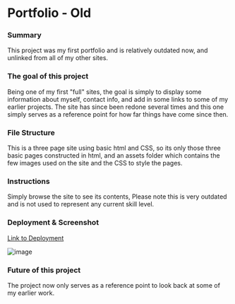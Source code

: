 # Portfolio - Old

### Summary
This project was my first portfolio and is relatively outdated now, and unlinked from all of my other sites. 

### The goal of this project
Being one of my first "full" sites, the goal is simply to display some information about myself, contact info, and add in some links to some of my earlier projects. The site has since been redone several times and this one simply serves as a reference point for how far things have come since then. 

### File Structure
This is a three page site using basic html and CSS, so its only those three basic pages constructed in html, and an assets folder which contains the few images used on the site and the CSS to style the pages. 

### Instructions
Simply browse the site to see its contents, Please note this is very outdated and is not used to represent any current skill level. 

### Deployment & Screenshot
[Link to Deployment](https://jwilly117.github.io/First-Portfolio/)

![image](https://imgur.com/S1p)

### Future of this project
The project now only serves as a reference point to look back at some of my earlier work. 
